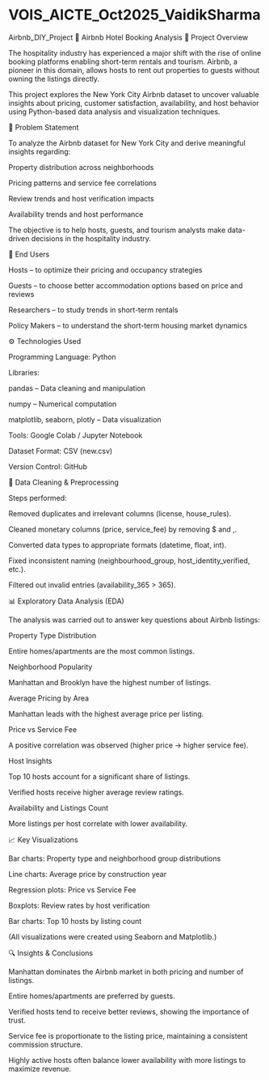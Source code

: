 # VOIS_AICTE_Oct2025_VaidikSharma
Airbnb_DIY_Project
🏨 Airbnb Hotel Booking Analysis
📘 Project Overview

The hospitality industry has experienced a major shift with the rise of online booking platforms enabling short-term rentals and tourism.
Airbnb, a pioneer in this domain, allows hosts to rent out properties to guests without owning the listings directly.

This project explores the New York City Airbnb dataset to uncover valuable insights about pricing, customer satisfaction, availability, and host behavior using Python-based data analysis and visualization techniques.

🎯 Problem Statement

To analyze the Airbnb dataset for New York City and derive meaningful insights regarding:

Property distribution across neighborhoods

Pricing patterns and service fee correlations

Review trends and host verification impacts

Availability trends and host performance

The objective is to help hosts, guests, and tourism analysts make data-driven decisions in the hospitality industry.

👥 End Users

Hosts – to optimize their pricing and occupancy strategies

Guests – to choose better accommodation options based on price and reviews

Researchers – to study trends in short-term rentals

Policy Makers – to understand the short-term housing market dynamics

⚙️ Technologies Used

Programming Language: Python

Libraries:

pandas – Data cleaning and manipulation

numpy – Numerical computation

matplotlib, seaborn, plotly – Data visualization

Tools: Google Colab / Jupyter Notebook

Dataset Format: CSV (new.csv)

Version Control: GitHub

🧹 Data Cleaning & Preprocessing

Steps performed:

Removed duplicates and irrelevant columns (license, house_rules).

Cleaned monetary columns (price, service_fee) by removing $ and ,.

Converted data types to appropriate formats (datetime, float, int).

Fixed inconsistent naming (neighbourhood_group, host_identity_verified, etc.).

Filtered out invalid entries (availability_365 > 365).

📊 Exploratory Data Analysis (EDA)

The analysis was carried out to answer key questions about Airbnb listings:

Property Type Distribution

Entire homes/apartments are the most common listings.

Neighborhood Popularity

Manhattan and Brooklyn have the highest number of listings.

Average Pricing by Area

Manhattan leads with the highest average price per listing.

Price vs Service Fee

A positive correlation was observed (higher price → higher service fee).

Host Insights

Top 10 hosts account for a significant share of listings.

Verified hosts receive higher average review ratings.

Availability and Listings Count

More listings per host correlate with lower availability.

📈 Key Visualizations

Bar charts: Property type and neighborhood group distributions

Line charts: Average price by construction year

Regression plots: Price vs Service Fee

Boxplots: Review rates by host verification

Bar charts: Top 10 hosts by listing count

(All visualizations were created using Seaborn and Matplotlib.)

🔍 Insights & Conclusions

Manhattan dominates the Airbnb market in both pricing and number of listings.

Entire homes/apartments are preferred by guests.

Verified hosts tend to receive better reviews, showing the importance of trust.

Service fee is proportionate to the listing price, maintaining a consistent commission structure.

Highly active hosts often balance lower availability with more listings to maximize revenue.
